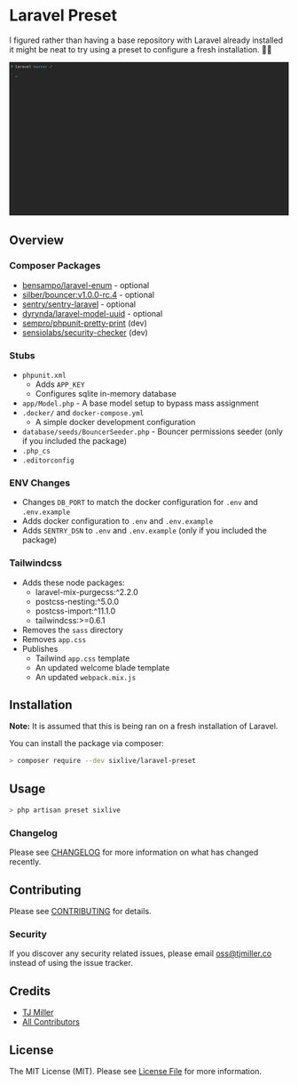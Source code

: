 # Laravel Preset

I figured rather than having a base repository with Laravel already installed it might be neat to try using a preset to configure a fresh installation. 🤷‍♂️

![kapture](.docs/kapture.gif)

## Overview
### Composer Packages
- [bensampo/laravel-enum](https://github.com/BenSampo/laravel-enum) - optional
- [silber/bouncer:v1.0.0-rc.4](https://github.com/JosephSilber/bouncer) - optional
- [sentry/sentry-laravel](https://github.com/getsentry/sentry-laravel) - optional
- [dyrynda/laravel-model-uuid](https://github.com/michaeldyrynda/laravel-model-uuid) - optional
- [sempro/phpunit-pretty-print](https://github.com/sempro/phpunit-pretty-print) (dev)
- [sensiolabs/security-checker](https://github.com/sensiolabs/security-checker) (dev)

### Stubs
- `phpunit.xml`
    - Adds `APP_KEY`
    - Configures sqlite in-memory database
- `app/Model.php` - A base model setup to bypass mass assignment
- `.docker/` and `docker-compose.yml`
    - A simple docker development configuration
- `database/seeds/BouncerSeeder.php` - Bouncer permissions seeder (only if you included the package)
- `.php_cs`
- `.editorconfig`

### ENV Changes
- Changes `DB_PORT` to match the docker configuration for `.env` and `.env.example`
- Adds docker configuration to `.env` and `.env.example`
- Adds `SENTRY_DSN` to `.env` and `.env.example` (only if you included the package)

### Tailwindcss
- Adds these node packages:
    - laravel-mix-purgecss:^2.2.0
    - postcss-nesting:^5.0.0
    - postcss-import:^11.1.0
    - tailwindcss:>=0.6.1
- Removes the `sass` directory
- Removes `app.css`
- Publishes
    - Tailwind `app.css` template
    - An updated welcome blade template
    - An updated `webpack.mix.js`

## Installation
**Note:** It is assumed that this is being ran on a fresh installation of Laravel.

You can install the package via composer:

```bash
> composer require --dev sixlive/laravel-preset
```

## Usage

```bash
> php artisan preset sixlive
```

### Changelog

Please see [CHANGELOG](CHANGELOG.md) for more information on what has changed recently.

## Contributing

Please see [CONTRIBUTING](CONTRIBUTING.md) for details.

### Security

If you discover any security related issues, please email oss@tjmiller.co instead of using the issue tracker.

## Credits

- [TJ Miller](https://github.com/sixlive)
- [All Contributors](../../contributors)

## License

The MIT License (MIT). Please see [License File](LICENSE.md) for more information.
